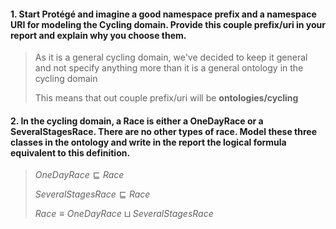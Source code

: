#### 1. Start Protégé and imagine a good namespace prefix and a namespace URI for modeling the Cycling domain. Provide this couple prefix/uri in your report and explain why you choose them.
> As it is a general cycling domain, we've decided to keep it general and not specify anything more than it is a general ontology in the cycling domain
> 
> This means that out couple prefix/uri will be **ontologies/cycling**

#### 2. In the cycling domain, a Race is either a OneDayRace or a SeveralStagesRace. There are no other types of race. Model these three classes in the ontology and write in the report the logical formula equivalent to this definition.
> $OneDayRace \sqsubseteq Race$
>
> $SeveralStagesRace \sqsubseteq Race$
>
> $Race \equiv OneDayRace \sqcup SeveralStagesRace$